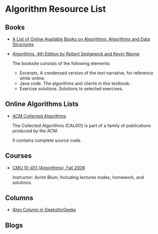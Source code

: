 # Algorithm Resource List

## Books
- [A List of Online Available Books on Algorithms: Algorithms and Data Structures](http://www.freetechbooks.com/algorithms-and-data-structures-f11.html)
- [Algorithms, 4th Edition by Robert Sedgewick and Kevin Wayne](http://algs4.cs.princeton.edu/home/)

  The booksite consists of the following elements:
  - Excerpts. A condensed version of the text narrative, for reference while online.
  - Java code. The algorithms and clients in this textbook.
  - Exercise solutions. Solutions to selected exercises.

## Online Algorithms Lists
- [ACM Collected Algorithms](http://calgo.acm.org/)

  The Collected Algorithms (CALGO) is part of a family of publications produced by the ACM.
  
  It contains complete source code.

## Courses
- [CMU 15-451 (Algorithms), Fall 2008](http://www.cs.cmu.edu/~avrim/451f08/)
  
  Instructor: Avrim Blum; Including lectures nodes, homework, and solutions.

## Columns
- [Algo Column in GeeksforGeeks](http://www.geeksforgeeks.org/fundamentals-of-algorithms/)

## Blogs

